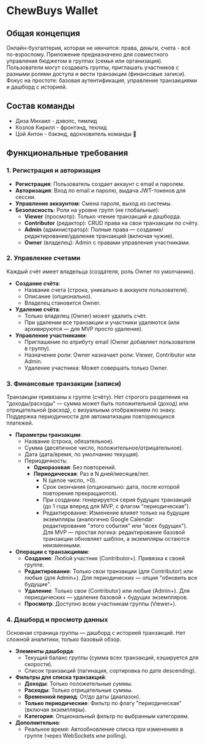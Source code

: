 # ChewBuys Wallet

## Общая концепция
Онлайн-бухгалтерия, которая не нянчится: права,  деньги,  счета - всё по-взрослому. Приложение предназначено для совместного управления бюджетом в группах (семья или организация). Пользователи могут создавать группы, приглашать участников с разными ролями доступа и вести транзакции (финансовые записи). Фокус на простоте: базовая аутентификация, управление транзакциями и дашборд с историей.

## Состав команды
- Диза Михаил - дэвопс, тимлид
- Козлов Кирилл - фронтэнд, техлид
- Цой Антон - бэкэнд, вдохновитель команды 🫤

## Функциональные требования

### **1. Регистрация и авторизация**

* **Регистрация**: Пользователь создает аккаунт с email и паролем.
* **Авторизация**: Вход по email и паролю, выдача JWT-токенов для сессии.
* **Управление аккаунтом**: Смена пароля, выход из системы.
* **Безопасность**: Роли на уровне групп (не глобальные):
  * **Viewer** (просмотр): Только чтение транзакций и дашборда.
  * **Contributor** (редактор): CRUD права на свои транзакции по счёту.
  * **Admin** (администратор): Полные права — создание/редактирование/удаление транзакций (включая чужие).
  * **Owner** (владелец): Admin с правами управления участниками.

### **2. Управление счетами**

Каждый счёт имеет владельца (создателя, роль Owner по умолчанию).

* **Создание счёта**:
	* Название счета (строка, уникально в аккаунте пользователя).
	* Описание (опционально).
	* Владелец становится Owner.
* **Удаление счёта**:
	* Только владелец (Owner) может удалить счёт.
	* При удалении все транзакции и участники удаляются (или архивируются — для MVP просто удаление).
* **Управление участниками**:
	* Приглашение по атрибуту email (Owner добавляет пользователя в группу).
	* Назначение роли: Owner назначает роли: Viewer, Contributor или Admin.
	* Удаление участника: Может совершать только Owner.

### **3. Финансовые транзакции (записи)**

Транзакции привязаны к группе (счёту). Нет строгого разделения на "доходы/расходы" — сумма может быть положительной (доход) или отрицательной (расход), с визуальным отображением по знаку. Поддержка периодичности для автоматизации повторяющихся платежей.

* **Параметры транзакции**:
  * Название (строка, обязательное).
  * Сумма (десятичное число, положительное/отрицательное).
  * Дата (дата/время, по умолчанию текущая).
  * Периодичность:
    * **Одноразовая**: Без повторений.
    * **Периодическая**: Раз в N дней/месяцев/лет.
      * N (целое число, >0).
      * Срок окончания (опционально: дата, после которой повторения прекращаются).
      * При создании: генерируется серия будущих транзакций (до 1 года вперед для MVP, с флагом "периодическая").
      * Редактирование: Изменение влияет только на будущие экземпляры (аналогично Google Calendar: редактирование "этого события" или "всех будущих"). Для MVP — простая логика: редактирование базовой транзакции обновляет шаблон, а экземпляры остаются неизменными.
* **Операции с транзакциями**:
  * **Создание**: Любой участник (Contributor+). Привязка к своей группе.
  * **Редактирование**: Только свои транзакции (для Contributor) или любые (для Admin+). Для периодических — опция "обновить все будущие".
  * **Удаление**: Только свои (Contributor) или любые (Admin+). Для периодических — удаление базовой + будущих экземпляров.
  * **Просмотр**: Доступно всем участникам группы (Viewer+).

### **4. Дашборд и просмотр данных**

Основная страница группы — дашборд с историей транзакций. Нет сложной аналитики, только базовый обзор.

* **Элементы дашборда**:
  * Текущий баланс группы (сумма всех транзакций, кэшируется для скорости).
  * Список транзакций (пагинация, сортировка по дате descending).
* **Фильтры для списка транзакций**:
  * **Доходы**: Только положительные суммы.
  * **Расходы**: Только отрицательные суммы.
  * **Временной период**: От/до даты (диапазон).
  * **Только периодические**: Фильтр по флагу "периодическая" (включая экземпляры).
  * **Категория**: Опциональный фильтр по выбранным категориям.
* **Дополнительно**:
  * Реальное время: Автообновление списка при изменениях в группе (через WebSockets или polling).
